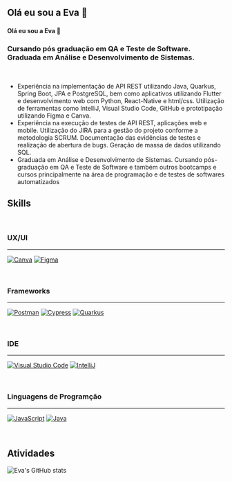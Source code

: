 ## Olá eu sou a Eva :rofl: <p align="center">
  <b> Olá eu sou a Eva :rofl: </b>
</p>

### Cursando pós graduação em QA e Teste de Software. Graduada em Análise e Desenvolvimento de Sistemas.

<br>


- Experiência na implementação de API REST utilizando Java, Quarkus, Spring Boot, JPA e PostgreSQL, bem como aplicativos utilizando Flutter e desenvolvimento web com Python, React-Native e html/css. Utilização de ferramentas como IntelliJ, Visual Studio Code, GitHub e prototipação utilizando Figma e Canva.
- Experiência na execução de testes de API REST, aplicações web e mobile. Utilização do JIRA para a gestão do projeto conforme a metodologia SCRUM. Documentação das evidências de testes e realização de abertura de bugs. Geração de massa de dados utilizando SQL.
- Graduada em Análise e Desenvolvimento de Sistemas. Cursando pós-graduação em QA e Teste de Software e também outros bootcamps e cursos principalmente na área de programação e de testes de softwares automatizados



## Skills

<br>

 ### UX/UI
---

[![Canva](https://img.shields.io/badge/Canva-%2300C4CC.svg?&style=for-the-badge&logo=Canva&logoColor=white)]()
[![Figma](https://img.shields.io/badge/Figma-F24E1E?style=for-the-badge&logo=figma&logoColor=white)]()

<br>

### Frameworks
---

[![Postman](https://img.shields.io/badge/Postman-FF6C37?style=for-the-badge&logo=Postman&logoColor=white)]()
[![Cypress](https://img.shields.io/badge/Cypress-17202C?style=for-the-badge&logo=cypress&logoColor=white)]()
[![Quarkus](https://img.shields.io/badge/Quarkus-000000?style=for-the-badge&logo=quarkus)]()


<br>

### IDE
---

[![Visual Studio Code](https://img.shields.io/badge/Visual_Studio_Code-0078D4?style=for-the-badge&logo=visual%20studio%20code&logoColor=white)]()
[![IntelliJ](https://img.shields.io/badge/IntelliJ_IDEA-000000.svg?style=for-the-badge&logo=intellij-idea&logoColor=white)]()

<br>

### Linguagens de Programção

---
[![JavaScript](https://img.shields.io/badge/JavaScript-323330?style=for-the-badge&logo=javascript&logoColor=F7DF1E)]()
[![Java](https://img.shields.io/badge/Java-000000?style=for-the-badge&logo=Java&logoColor=white)]()

<br>

## Atividades
![Eva's GitHub stats](https://github-readme-stats.vercel.app/api?username=EVARR23&show_icons=true&theme=radical)


